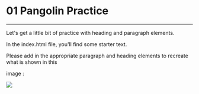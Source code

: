 # 01 Pangolin Practice

---

Let's get a little bit of practice with heading and paragraph elements.<br/>

In the index.html file, you'll find some starter text.<br/>

Please add in the appropriate paragraph and heading elements to recreate what is shown in this<br/>

image : <br/>

<img src="https://img-c.udemycdn.com/redactor/raw/2020-10-05_19-15-52-ee7876a8197560e474051c476cb13bc7.png">
